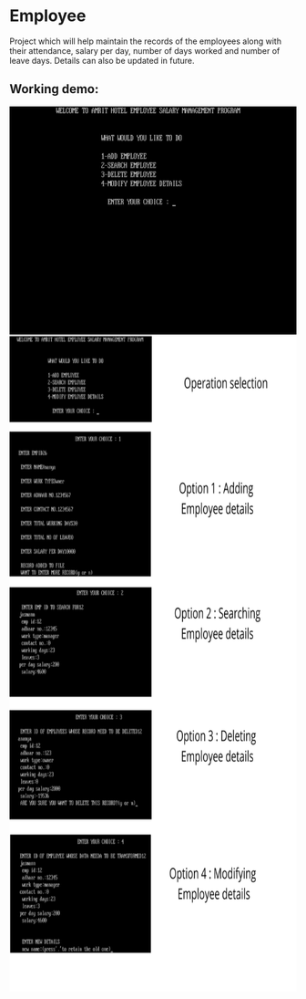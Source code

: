 # Employee
 Project which will help maintain the records of the employees along with their attendance, salary per day, number of days worked and number of leave days. Details can also be updated in future.
## Working demo:
<img src="DEMO.gif" width="1010" height="400">
<img src="Explanation.png" width="1010" height="1150" >
